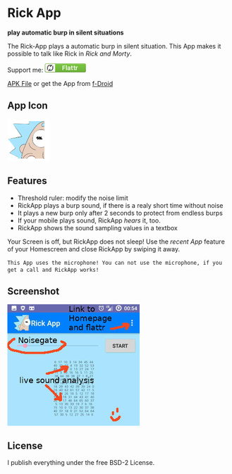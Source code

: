 # Rick App

**play automatic burp in silent situations**

The Rick-App plays a automatic burp in silent situation. This App makes it possible to talk like Rick in *Rick and Morty*.

Support me: <a href="https://flattr.com/submit/auto?fid=o6wo7q&url=https%3A%2F%2Fgithub.com%2Fno-go%2FRickApp" target="_blank">![Flattr This](flattr.png)</a>

[APK File](https://raw.githubusercontent.com/no-go/RickApp/master/app/app-release.apk) or get the App from [f-Droid](http://f-droid.org)

## App Icon

![logo](app/src/main/res/mipmap-xhdpi/ic_launcher.png)

## Features

- Threshold ruler: modify the noise limit
- RickApp plays a burp sound, if there is a realy short time without noise
- It plays a new burp only after 2 seconds to protect from endless burps
- If your mobile plays sound, RickApp *hears* it, too.
- RickApp shows the sound sampling values in a textbox

Your Screen is off, but RickApp does not sleep! Use the *recent App* feature of your Homescreen and close RickApp by swiping it away.

    This App uses the microphone! You can not use the microphone, if you get a call and RickApp works!

## Screenshot

![Screenshot](screenshot.jpg)

## License

I publish everything under the free BSD-2 License.
